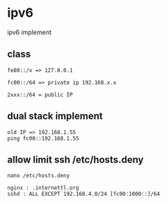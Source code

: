 # ipv6
ipv6 implement

## class

````
fe80::/x => 127.0.0.1

fc00::/64 => private ip 192.168.x.x

2xxx::/64 = public IP

````

## dual stack implement

````
old IP => 192.168.1.55
ping fc00::192.168.1.55
````

## allow limit ssh /etc/hosts.deny

````
nano /etc/hosts.deny

nginx : .internettl.org
sshd : ALL EXCEPT 192.168.4.0/24 [fc00:1000::]/64
````
